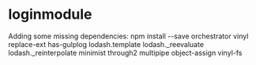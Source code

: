 # loginmodule
Adding some missing dependencies:
npm install --save orchestrator vinyl replace-ext has-gulplog lodash.template lodash._reevaluate lodash._reinterpolate minimist through2 multipipe object-assign vinyl-fs
